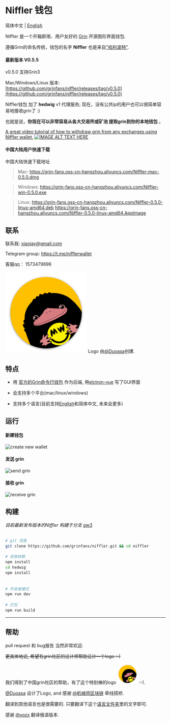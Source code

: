 # Niffler 钱包

简体中文 | [English](./README.md)

Niffler 是一个开箱即用、用户友好的 [Grin](https://github.com/mimblewimble/grin) 开源图形界面钱包.

遵循Grin的命名传统，钱包的名字 **Niffler** 也是来自["哈利波特"](https://harrypotter.fandom.com/wiki/Niffler).

#### 最新版本 V0.5.5

v0.5.0 支持Grin3

Mac/Windows/Linux 版本:
[https://github.com/grinfans/niffler/releases/tag/v0.5.0](https://github.com/grinfans/niffler/releases/tag/v0.5.0)

Niffler钱包 加了 **hedwig** v1 代理服务; 现在，没有公共ip的用户也可以很简单容易地接收grin了 :)

也就是说，**你现在可以非常容易从各大交易所或矿池 提取grin到你的本地钱包** 。

[A great video tutorial of how to withdraw grin from any exchanges using Niffler wallet.](https://www.youtube.com/watch?v=rufKWEv64o8)
[![IMAGE ALT TEXT HERE](https://img.youtube.com/vi/rufKWEv64o8/0.jpg)](https://www.youtube.com/watch?v=rufKWEv64o8)

#### 中国大陆用户快速下载

中国大陆快速下载地址
>Mac:
https://grin-fans.oss-cn-hangzhou.aliyuncs.com/Niffler-mac-0.5.0.dmg

>Windows:
https://grin-fans.oss-cn-hangzhou.aliyuncs.com/Niffler-win-0.5.0.exe

>Linux:
https://grin-fans.oss-cn-hangzhou.aliyuncs.com/Niffler-0.5.0-linux-amd64.deb
https://grin-fans.oss-cn-hangzhou.aliyuncs.com/Niffler-0.5.0-linux-amd64.AppImage


## 联系

联系我: xiaojay@gmail.com

Telegram group: https://t.me/nifflerwallet

客服qq： 1573479696

<img src="/src/renderer/assets/logo.png" width="256"> Logo 由[@Duoasa](https://weibo.com/u/3197271025)创建.

## 特点

* 用 [官方的Grin命令行钱包](https://github.com/mimblewimble/grin/releases) 作为后端, 用[elctron-vue](https://github.com/SimulatedGREG/electron-vue) 写了GUI界面

* 会支持多个平台(mac/linux/windows)

* 支持多个语言(目前支持[English](./README.md)和简体中文, 未来会更多)

## 运行

#### 新建钱包

![create new wallet](https://media.giphy.com/media/VDl8gkDBRjlLBTmE8J/giphy.gif)

#### 发送 grin

![send grin](https://media.giphy.com/media/kdo4hVj7G43yeUZKoQ/giphy.gif)

#### 接收 grin
![receive grin](https://media.giphy.com/media/j5ztcFxVGRtJncUolz/giphy.gif)


## 构建

*目前最新发布版本的Niffler 构建于分支 [gw3](https://github.com/grinfans/Niffler/tree/gw3)*


``` bash

# git 克隆 
git clone https://github.com/grinfans/niffler.git && cd niffler

# 安装依赖
npm install
cd hedwig
npm install


# 开发者模式
npm run dev

# 打包
npm run build
```

---

## 帮助

pull request 和 bug报告 当然非常欢迎.

~~更具体地说, 希望有grin社区的设计师帮助设计一个logo :-)~~

我们得到了中国grin社区的帮助，有了这个特别棒的logo <img src="/src/renderer/assets/logo.png" width="64"> :-).

[@Duoasa](https://weibo.com/u/3197271025) 设计了Logo, and 感谢 [@机械师区块链](https://weibo.com/u/6318956004) 牵线搭桥.

翻译到其他语言也是很需要的. 只要翻译下这个[语言文件夹](https://github.com/grinfans/niffler/tree/master/src/lang)里的文字即可.

感谢  [@yozx](https://github.com/yozx) 翻译俄语版本.
